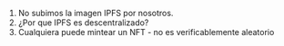1. No subimos la imagen IPFS por nosotros.
2. ¿Por que IPFS es descentralizado?
3. Cualquiera puede mintear un NFT - no es verificablemente aleatorio
